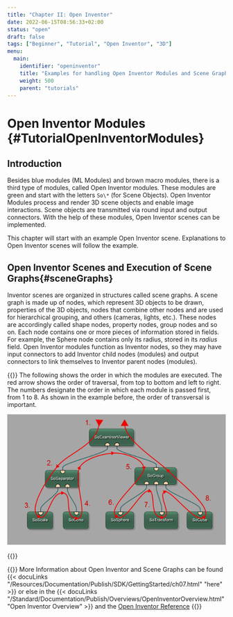```yaml
---
title: "Chapter II: Open Inventor"
date: 2022-06-15T08:56:33+02:00
status: "open"
draft: false
tags: ["Beginner", "Tutorial", "Open Inventor", "3D"]
menu: 
  main:
    identifier: "openinventor"
    title: "Examples for handling Open Inventor Modules and Scene Graphs in MeVisLab."
    weight: 500
    parent: "tutorials"
---
```


# Open Inventor Modules {#TutorialOpenInventorModules}
## Introduction

Besides blue modules (ML Modules) and brown macro modules, there is a third type of modules, called Open Inventor modules. These modules are green and start with the letters `So\*` (for Scene Objects). Open Inventor Modules process and render 3D scene objects and enable image interactions. Scene objects are transmitted via round input and output connectors. With the help of these modules, Open Inventor scenes can be implemented.

This chapter will start with an example Open Inventor scene. Explanations to Open Inventor scenes will follow the example.

## Open Inventor Scenes and Execution of Scene Graphs{#sceneGraphs}

Inventor scenes are organized in structures called scene graphs. A scene graph is made up of nodes, which represent 3D objects to be drawn, properties of the 3D objects, nodes that combine other nodes and are used for hierarchical grouping, and others (cameras, lights, etc.). These nodes are accordingly called shape nodes, property nodes, group nodes and so on. Each node contains one or more pieces of information stored in fields. For example, the Sphere node contains only its radius, stored in its *radius* field. Open Inventor modules function as Inventor nodes, so they may have input connectors to add Inventor child nodes (modules) and output connectors to link themselves to Inventor parent nodes (modules).

{{<alert class="info" caption="Open Inventor Scenes">}}
The following shows the order in which the modules are executed. The red arrow shows the order of traversal, from top to bottom and left to right. The numbers designate the order in which each module is passed first, from 1 to 8. As shown in the example before, the order of transversal is important.

![Traversing in Open Inventor](/images/tutorials/openinventor/OI1_13.png "Traversing in Open Inventor")

{{</alert>}}

{{<alert class="info" caption="Extra Info">}}
More Information about Open Inventor and Scene Graphs can be found {{< docuLinks "/Resources/Documentation/Publish/SDK/GettingStarted/ch07.html" "here" >}} or else in the {{< docuLinks "/Standard/Documentation/Publish/Overviews/OpenInventorOverview.html" "Open Inventor Overview" >}} and the [Open Inventor Reference](https://mevislabdownloads.mevis.de/docs/current/MeVis/ThirdParty/Documentation/Publish/OpenInventorReference/index.html)
{{</alert>}}
